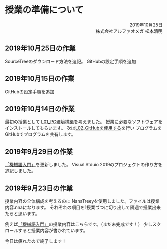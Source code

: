 # 授業の準備について


<div style="text-align: right;">
2019年10月25日<br>
株式会社アルファオメガ  松本清明
</div>

## 2019年10月25日の作業
SourceTreeのダウンロード方法を追記。
GitHubの設定手順を追加

## 2019年10月15日の作業
GitHubの設定手順を追加

## 2019年10月14日の作業
最初の授業として [L01_PC環境構築](https://github.com/ki-matsumoto/learning/blob/develop/%E5%AD%A6%E7%94%9F%E3%81%AE%E3%82%AB%E3%83%AA%E3%82%AD%E3%83%A5%E3%83%A9%E3%83%A0/L01_PC%E7%92%B0%E5%A2%83%E6%A7%8B%E7%AF%89.md)を考えました。
授業に必要なソフトウェアをインストールしてもらいます。
次は[L02_GitHubを使用する](https://github.com/ki-matsumoto/learning/blob/develop/%E5%AD%A6%E7%94%9F%E3%81%AE%E3%82%AB%E3%83%AA%E3%82%AD%E3%83%A5%E3%83%A9%E3%83%A0/L02_GitHub%E3%82%92%E4%BD%BF%E7%94%A8%E3%81%99%E3%82%8B.md)を行い
プログラムをGitHubでプログラムを共有します。


## 2019年9月29日の作業
[「機械語入門」](https://github.com/ki-matsumoto/learning/blob/develop/%E5%AD%A6%E7%94%9F%E3%81%AE%E3%82%AB%E3%83%AA%E3%82%AD%E3%83%A5%E3%83%A9%E3%83%A0/%E6%A9%9F%E6%A2%B0%E8%AA%9E%E5%85%A5%E9%96%80.md)を更新しました。
Visual Stduio 2019のプロジェクトの作り方を追記しました。


## 2019年9月23日の作業
授業内容の全体構成を考えるのに NanaTreeyを使用しました。ファイルは授業内容.nnaになります。
それぞれの項目を1授業づつに切り出して隔週で授業出来たらと思います。

例えば[「機械語入門」](https://github.com/ki-matsumoto/learning/blob/develop/%E5%AD%A6%E7%94%9F%E3%81%AE%E3%82%AB%E3%83%AA%E3%82%AD%E3%83%A5%E3%83%A9%E3%83%A0/%E6%A9%9F%E6%A2%B0%E8%AA%9E%E5%85%A5%E9%96%80.md)の授業内容はこちらです。（まだ未完成です！）
少しスクロールすると授業内容が書かれています。

今日は疲れたので終了します！
